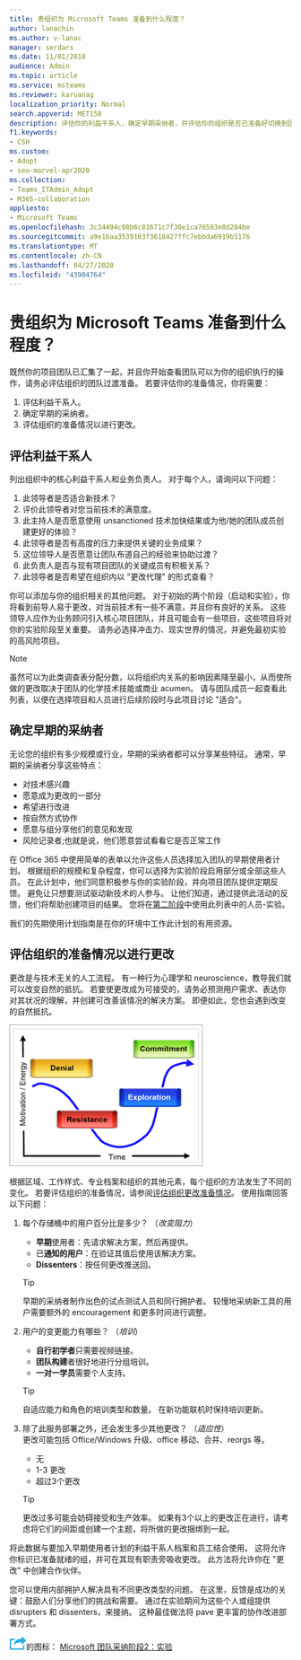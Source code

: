 ```yaml
---
title: 贵组织为 Microsoft Teams 准备到什么程度？
author: lanachin
ms.author: v-lanac
manager: serdars
ms.date: 11/01/2018
audience: Admin
ms.topic: article
ms.service: msteams
ms.reviewer: karuanag
localization_priority: Normal
search.appverid: MET150
description: 评估你的利益干系人，确定早期采纳者，并评估你的组织是否已准备好切换到团队。
f1.keywords:
- CSH
ms.custom:
- Adopt
- seo-marvel-apr2020
ms.collection:
- Teams_ITAdmin_Adopt
- M365-collaboration
appliesto:
- Microsoft Teams
ms.openlocfilehash: 3c34494c08b6c81671c7f36e1ca76593e8d204be
ms.sourcegitcommit: a9e16aa3539103f3618427ffc7ebbda6919b5176
ms.translationtype: MT
ms.contentlocale: zh-CN
ms.lasthandoff: 04/27/2020
ms.locfileid: "43904764"
---
```

# <a name="how-ready-is-your-organization-for-microsoft-teams"></a>贵组织为 Microsoft Teams 准备到什么程度？

既然你的项目团队已汇集了一起，并且你开始查看团队可以为你的组织执行的操作，请务必评估组织的团队过渡准备。 若要评估你的准备情况，你将需要：

1. 评估利益干系人。
2. 确定早期的采纳者。
3. 评估组织的准备情况以进行更改。 

## <a name="assess-your-stakeholders"></a>评估利益干系人

列出组织中的核心利益干系人和业务负责人。 对于每个人，请询问以下问题：
 
1. 此领导者是否适合新技术？
2. 评价此领导者对您当前技术的满意度。
3. 此主持人是否愿意使用 unsanctioned 技术加快结果或为他/她的团队成员创建更好的体验？
4. 此领导者是否有高度的压力来提供关键的业务成果？ 
5. 这位领导人是否愿意让团队布道自己的经验来协助过渡？
6. 此负责人是否与现有项目团队的关键成员有积极关系？
7. 此领导者是否希望在组织内以 "更改代理" 的形式查看？  

你可以添加与你的组织相关的其他问题。 对于初始的两个阶段（启动和实验），你将看到前导人易于更改，对当前技术有一些不满意，并且你有良好的关系。 这些领导人应作为业务顾问引入核心项目团队，并且可能会有一些项目，这些项目将对你的实验阶段至关重要。 请务必选择冲击力、现实世界的情况，并避免最初实验的高风险项目。
   
> [!NOTE]
> 虽然可以为此类调查表分配分数，以将组织内关系的影响因素降至最小，从而使所做的更改取决于团队的化学技术技能或商业 acumen。 请与团队成员一起查看此列表，以便在选择项目和人员进行后续阶段时与此项目讨论 "适合"。 

## <a name="identify-early-adopters"></a>确定早期的采纳者

无论您的组织有多少规模或行业，早期的采纳者都可以分享某些特征。 通常，早期的采纳者分享这些特点：

- 对技术感兴趣
- 愿意成为更改的一部分
- 希望进行改进
- 按自然方式协作
- 愿意与组分享他们的意见和发现
- 风险记录者;也就是说，他们愿意尝试看看它是否正常工作

在 Office 365 中使用简单的表单以允许这些人员选择加入团队的早期使用者计划。 根据组织的规模和复杂程度，你可以选择为实验阶段启用部分或全部这些人员。 在此计划中，他们同意积极参与你的实验阶段，并向项目团队提供定期反馈。 避免让只想要测试驱动新技术的人参与。 让他们知道，通过提供此活动的反馈，他们将帮助创建项目的结果。 您将在[第二阶段](teams-adoption-phase2-experiment.md)中使用此列表中的人员-实验。

我们的先期使用计划指南是在你的环境中工作此计划的有用资源。  
 
## <a name="assess-your-organizations-readiness-for-change"></a>评估组织的准备情况以进行更改

更改是与技术无关的人工流程。 有一种行为心理学和 neuroscience，教导我们就可以改变自然的抵抗。 若要使更改成为可接受的，请务必预测用户需求、表达你对其状况的理解，并创建可改善该情况的解决方案。 即便如此，您也会遇到改变的自然抵抗。  

![展示要更改的抵抗的图形](media/teams-adoption-resistance.png)

根据区域、工作样式、专业档案和组织的其他元素，每个组织的方法发生了不同的变化。 若要评估组织的准备情况，请参阅[评估组织更改准备情况](upgrade-org-change-readiness.md)。 使用指南回答以下问题：

1. 每个存储桶中的用户百分比是多少？ （*改变阻力*）
    - **早期**使用者：先请求解决方案，然后再提供。
    - 已**通知的用户**：在验证其值后使用该解决方案。
    - **Dissenters**：按任何更改推送回。
    
   > [!TIP]
   > 早期的采纳者制作出色的试点测试人员和同行拥护者。 较慢地采纳新工具的用户需要额外的 encouragement 和更多时间进行调整。 

2. 用户的变更能力有哪些？ （*培训*）
    - **自行初学者**只需要视频链接。
    - **团队构建**者很好地进行分组培训。
    - **一对一学员**需要个人支持。

    > [!TIP]
    > 自适应能力和角色的培训类型和数量。 在新功能联机时保持培训更新。

3. 除了此服务部署之外，还会发生多少其他更改？ （*适应性*） <br/>更改可能包括 Office/Windows 升级、office 移动、合并、reorgs 等。
    - 无
    - 1-3 更改
    - 超过3个更改
 
    > [!TIP] 
    > 更改过多可能会妨碍接受和生产效率。 如果有3个以上的更改正在进行，请考虑将它们的间距或创建一个主题，将所做的更改捆绑到一起。  

将此数据与要加入早期使用者计划的利益干系人档案和员工结合使用。 这将允许你标识已准备就绪的组，并可在其现有职责旁吸收更改。 此方法将允许你在 "更改" 中创建合作伙伴。

您可以使用内部拥护人解决具有不同更改类型的问题。 在这里，反馈是成功的关键：鼓励人们分享他们的挑战和需要。 通过在实验期间为这些个人或组提供 disrupters 和 dissenters，来接纳。 这种最佳做法将 pave 更丰富的协作改进部署方式。  

![表示下一步骤](media/teams-adoption-next-icon.png)的图标： [Microsoft 团队采纳阶段2：实验](teams-adoption-phase2-experiment.md) 
